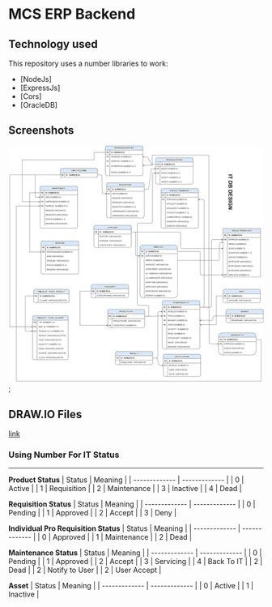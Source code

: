 # MCS ERP Backend

## Technology used

This repository uses a number libraries to work:

- [NodeJs]
- [ExpressJs]
- [Cors]
- [OracleDB]


## Screenshots
![IT DB Relation Screenshot](./files/IT_DB.jpg);


## DRAW.IO Files
[link](./files/IT_DB.drawio)

###  Using Number For IT Status
---

**Product Status**
| Status  | Meaning |
| ------------- | ------------- |
| 0 | Active  |
| 1 | Requisition  |
| 2 | Maintenance  |
| 3 | Inactive |
| 4 | Dead |


**Requisition Status**
| Status  | Meaning |
| ------------- | ------------- |
| 0 | Pending  |
| 1 | Approved  |
| 2 | Accept  |
| 3 | Deny |


**Individual Pro Requisition Status**
| Status  | Meaning |
| ------------- | ------------- |
| 0 | Approved  |
| 1 | Maintenance  |
| 2 | Dead  |


**Maintenance Status**
| Status  | Meaning |
| ------------- | ------------- |
| 0 | Pending  |
| 1 | Approved  |
| 2 | Accept  |
| 3 | Servicing |
| 4 | Back To IT |
| 2 | Dead  |
| 2 | Notify to User  |
| 2 | User Accept  |

**Asset**
| Status  | Meaning |
| ------------- | ------------- |
| 0 | Active  |
| 1 | Inactive  | 